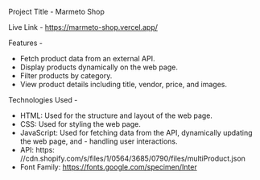 Project Title - Marmeto Shop

Live Link - https://marmeto-shop.vercel.app/


Features - 

- Fetch product data from an external API.
- Display products dynamically on the web page.
- Filter products by category.
- View product details including title, vendor, price, and images.


Technologies Used - 

- HTML: Used for the structure and layout of the web page.
- CSS: Used for styling the web page.
- JavaScript: Used for fetching data from the API, dynamically updating the web page, and - handling user interactions.
- API: https: //cdn.shopify.com/s/files/1/0564/3685/0790/files/multiProduct.json
- Font Family: https://fonts.google.com/specimen/Inter





